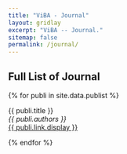 ```yaml
---
title: "ViBA - Journal"
layout: gridlay
excerpt: "ViBA -- Journal."
sitemap: false
permalink: /journal/
---
```



## Full List of Journal

{% for publi in site.data.publist %}

  {{ publi.title }} <br />
  <em>{{ publi.authors }} </em><br /><a href="{{ publi.link.url }}">{{ publi.link.display }}</a>

{% endfor %}
